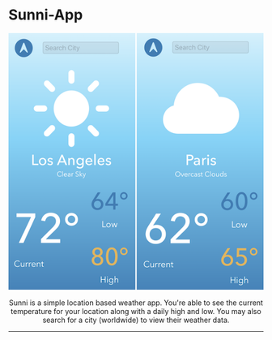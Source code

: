 # Sunni-App

<p align="center">
<img src="https://github.com/drkuster/Sunni-App/blob/master/Sunni%20Screenshots/Sunni.png?raw=true">
</p>

<p align="center">
Sunni is a simple location based weather app. You're able to see the current temperature for your location along with a daily high and low. You may also search for a city (worldwide) to view their weather data.
</p>

--------------------------------------------------------------------------------------------------------------------------------------------
